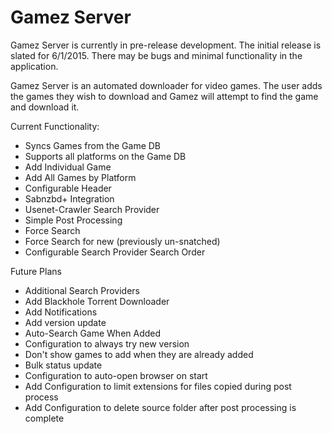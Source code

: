# Gamez Server
Gamez Server is currently in pre-release development. The initial release is slated for 6/1/2015. There may be bugs and minimal functionality in the application.

Gamez Server is an automated downloader for video games. The user adds the games they wish to download and Gamez will attempt to find the game and download it.

Current Functionality:
* Syncs Games from the Game DB
* Supports all platforms on the Game DB
* Add Individual Game
* Add All Games by Platform
* Configurable Header
* Sabnzbd+ Integration
* Usenet-Crawler Search Provider
* Simple Post Processing
* Force Search
* Force Search for new (previously un-snatched)
* Configurable Search Provider Search Order

Future Plans
* Additional Search Providers
* Add Blackhole Torrent Downloader
* Add Notifications
* Add version update
* Auto-Search Game When Added
* Configuration to always try new version
* Don't show games to add when they are already added
* Bulk status update
* Configuration to auto-open browser on start
* Add Configuration to limit extensions for files copied during post process
* Add Configuration to delete source folder after post processing is complete
